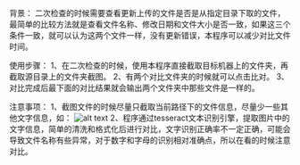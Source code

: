 背景：
二次检查的时候需要查看更新上传的文件是否是从指定目录下取的文件，最简单的比较方法就是查看文件名称、修改日期和文件大小是否一致，如果这三个条件一致，就可以认为这两个文件一样，没有更新错误，本程序可以减少对比文件时间。

使用步骤：
1、在二次检查的时候，使用本程序直接截取目标机器上的文件夹，再截取源目录上的文件夹截图。
2、有两个对比文件夹的时候就可以点击比对。
3、对比完成后最下面的对比结果就会输出两个文件夹中那些文件是一样的。

注意事项：
1、截图文件的时候尽量只截取当前路径下的文件信息，尽量少一些其他文字信息，如：
![alt text](image-1.png)
2、程序通过tesseract文本识别引擎，提取图片中的文字信息，简单的清洗和格式化后进行对比，文字识别正确率不一定正确，可能会导致文件名称有些异常，对于数字和字母的识别相对准确点，所以在看的时候注意对比。